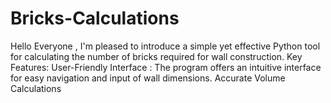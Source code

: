 # Bricks-Calculations
Hello Everyone , I'm pleased to introduce a simple yet effective Python tool for calculating the number of bricks required for wall construction.  Key Features: User-Friendly Interface : The program offers an intuitive interface for easy navigation and input of wall dimensions. Accurate Volume Calculations 
